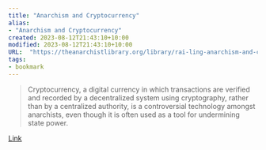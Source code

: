```yaml
---
title: "Anarchism and Cryptocurrency"
alias:
- "Anarchism and Cryptocurrency"
created: 2023-08-12T21:43:10+10:00
modified: 2023-08-12T21:43:10+10:00
URL:  "https://theanarchistlibrary.org/library/rai-ling-anarchism-and-cryptocurrency"
tags:
- bookmark
---
```


> Cryptocurrency, a digital currency in which transactions are verified and recorded by a decentralized system using cryptography, rather than by a centralized authority, is a controversial technology amongst anarchists, even though it is often used as a tool for undermining state power.

[Link](https://theanarchistlibrary.org/library/rai-ling-anarchism-and-cryptocurrency)